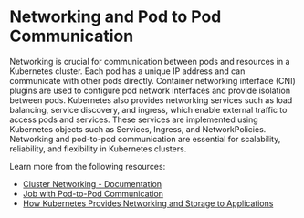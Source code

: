 # Networking and Pod to Pod Communication

Networking is crucial for communication between pods and resources in a Kubernetes cluster. Each pod has a unique IP address and can communicate with other pods directly. Container networking interface (CNI) plugins are used to configure pod network interfaces and provide isolation between pods. Kubernetes also provides networking services such as load balancing, service discovery, and ingress, which enable external traffic to access pods and services. These services are implemented using Kubernetes objects such as Services, Ingress, and NetworkPolicies. Networking and pod-to-pod communication are essential for scalability, reliability, and flexibility in Kubernetes clusters.

Learn more from the following resources:

- [Cluster Networking - Documentation](https://kubernetes.io/docs/concepts/cluster-administration/networking/)
- [Job with Pod-to-Pod Communication](https://kubernetes.io/docs/tasks/job/job-with-pod-to-pod-communication/)
- [How Kubernetes Provides Networking and Storage to Applications](https://thenewstack.io/how-kubernetes-provides-networking-and-storage-to-applications/)
